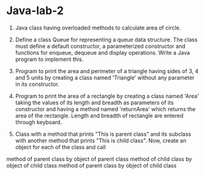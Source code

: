 # Java-lab-2

1. Java class having overloaded methods to calculate area of circle.

2. Define a class Queue for representing a queue data structure. The class must define a default constructor, a parameterized constructor and functions for enqueue, dequeue and display operations. Write a Java program to implement this.

3. Program to print the area and perimeter of a triangle having sides of 3, 4 and 5 units by creating a class named 'Triangle' without any parameter in its constructor.

4. Program to print the area of a rectangle by creating a class named 'Area' taking the values of its length and breadth as parameters of its constructor and having a method named 'returnArea' which returns the area of the rectangle. Length and breadth of rectangle are entered through keyboard.

5. Class with a method that prints "This is parent class" and its subclass with another method that prints "This is child class". Now, create an object for each of the class and call

method of parent class by object of parent class
method of child class by object of child class
method of parent class by object of child class
